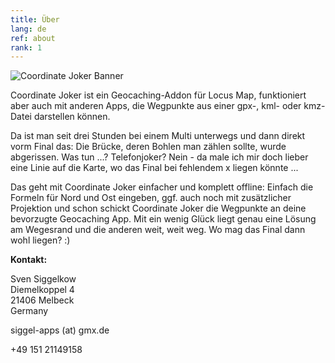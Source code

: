 ```yaml
---
title: Über
lang: de
ref: about
rank: 1
---
```


![Coordinate Joker Banner](https://raw.githubusercontent.com/siggel/coordinatejoker/refs/heads/master/images/playstore/banner.png)

Coordinate Joker ist ein Geocaching-Addon für Locus Map, funktioniert aber auch mit anderen Apps, die Wegpunkte aus einer gpx-, kml- oder kmz-Datei darstellen können.

Da ist man seit drei Stunden bei einem Multi unterwegs und dann direkt vorm Final das: Die Brücke, deren Bohlen man zählen sollte, wurde abgerissen. Was tun ...? Telefonjoker? Nein - da male ich mir doch lieber eine Linie auf die Karte, wo das Final bei fehlendem x liegen könnte ...

Das geht mit Coordinate Joker einfacher und komplett offline: Einfach die Formeln für Nord und Ost eingeben, ggf. auch noch mit zusätzlicher Projektion und schon schickt Coordinate Joker die Wegpunkte an deine bevorzugte Geocaching App. Mit ein wenig Glück liegt genau eine Lösung am Wegesrand und die anderen weit, weit weg. Wo mag das Final dann wohl liegen? :)

**Kontakt:**

Sven Siggelkow  
Diemelkoppel 4  
21406 Melbeck  
Germany

siggel-apps (at) gmx.de

+49 151 21149158